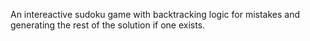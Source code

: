 An intereactive sudoku game with backtracking logic for mistakes and generating the rest of the solution if one exists.
